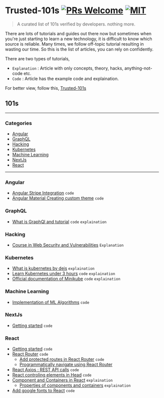 # Trusted-101s [![PRs Welcome](https://img.shields.io/badge/PRs-welcome-brightgreen.svg)](http://makeapullrequest.com) [![MIT](https://img.shields.io/github/license/mashape/apistatus.svg)](https://opensource.org/licenses/MIT)

> A curated list of 101s verified by developers. nothing more.

There are lots of tutorials and guides out there now but sometimes when you're just starting to learn a new technology, it is difficult to know which source is reliable. Many times, we follow off-topic tutorial resulting in wasting our time. So this is the list of articles, you can rely on confidently.

There are two types of tutorials,

- `Explanation` : Article with only concepts, theory, hacks, anything-not-code etc.
- `Code` : Article has the example code and explaination.

For better view, follow this, [Trusted-101s](https://drex44.github.io/Trusted-101s)

## 101s

---

### Categories

- [Angular](#angular)
- [GraphQL](#graphql)
- [Hacking](#hacking)
- [Kubernetes](#kubernetes)
- [Machine Learning](#machine-learning)
- [NextJs](#nextjs)
- [React](#react)

---

### Angular

- [Angular Stripe Integration](https://alligator.io/angular/stripe-elements/) `code`
- [Angular Material Creating custom theme](https://alligator.io/angular/angular-material-custom-theme) `code`

### GraphQL

- [What is GraphQl and tutorial](http://howtographql.com) `code` `explaination`

### Hacking
- [Course in Web Security and Vulnerabilities](https://www.hacker101.com/) `Explanation`

### Kubernetes

- [What is kubernetes by deis](https://deis.com/blog/2016/kubernetes-illustrated-guide/) `explaination`
- [Learn Kubernetes under 3 hours](https://medium.freecodecamp.org/learn-kubernetes-in-under-3-hours-a-detailed-guide-to-orchestrating-containers-114ff420e882) `code` `explaination`
- [Official documentation of Minikube](https://kubernetes.io/docs/setup/minikube/) `code` `explaination`

### Machine Learning

- [Implementation of ML Algorithms](https://github.com/rushter/MLAlgorithms) `code`

### NextJs

- [Getting started](https://nextjs.org/learn) `code`

### React

- [Getting started](https://reactjs.org/docs/hello-world.html) `code`
- [React Router](https://medium.com/@pshrmn/a-simple-react-router-v4-tutorial-7f23ff27adf) `code`
  - [Add protected routes in React Router](https://tylermcginnis.com/react-router-protected-routes-authentication) `code`
  - [Programmatically navigate using React Router](https://stackoverflow.com/a/42121109/5027712)
- [React Axios : REST API calls](https://alligator.io/react/axios-react) `code`
- [React controling elements in Head](https://alligator.io/react/react-helmet) `code`
- [Component and Containers in React](https://medium.com/@learnreact/container-components-c0e67432e005) `explaination`
  - [Properties of components and containers](https://medium.com/@dan_abramov/smart-and-dumb-components-7ca2f9a7c7d0) `explaination`
- [Add google fonts to React](https://scotch.io/@micwanyoike/how-to-add-fonts-to-a-react-project) `code`
